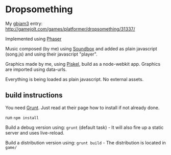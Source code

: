 # Dropsomething

My [gbjam3](http://jams.gamejolt.io/gbjam3) entry: http://gamejolt.com/games/platformer/dropsomething/31337/

Implemented using [Phaser](http://phaser.io)

Music composed (by me) using [Soundbox](sb.bitsnbites.eu) and added as plain javascript (song.js) and using their javascript "player".

Graphics made by me, using [Piskel](http://www.piskelapp.com/), build as a node-webkit app. Graphics are imported using data-urls.

Everything is being loaded as plain javascript. No external assets.

## build instructions

You need [Grunt](http://gruntjs.com/). Just read at their page how to install if not already done.

run `npm install`

Build a debug version using: `grunt` (default task) - It will also fire up a static server and uses live-reload.

Build a distribution version using: `grunt build` - The distribution is located in `game/`
